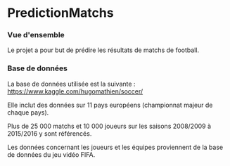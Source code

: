 # PredictionMatchs

### Vue d'ensemble

Le projet a pour but de prédire les résultats de matchs de football.

### Base de données

La base de données utilisée est la suivante : https://www.kaggle.com/hugomathien/soccer/

Elle inclut des données sur 11 pays européens (championnat majeur de chaque pays).

Plus de 25 000 matchs et 10 000 joueurs sur les saisons 2008/2009 à 2015/2016 y sont référencés.

Les données concernant les joueurs et les équipes proviennent de la base de données du jeu vidéo FIFA.